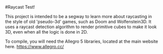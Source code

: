 #Raycast Test!

This project is intended to be a segway to learn more about raycasting in the style of old 'pseudo-3d' games, such as Doom and Wolfenstein3D.
It uses a raycast detection algorithm to render primitive cubes to make it look 3D, even when all the logic is done in 2D.

To compile, you will need the Allegro 5 libraries, located at the main website here. https://www.allegro.cc/
